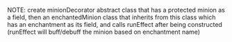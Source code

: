 NOTE: create minionDecorator abstract class that has a protected minion as a field, then
    an enchantedMinion class that inherits from this class which has an enchantment as its field,
    and calls runEffect after being constructed (runEffect will buff/debuff the minion based on enchantment name)